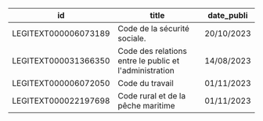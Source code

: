 id | title | date_publi
---|-------|-----------
LEGITEXT000006073189 | Code de la sécurité sociale. | 20/10/2023
LEGITEXT000031366350 | Code des relations entre le public et l'administration | 14/08/2023
LEGITEXT000006072050 | Code du travail | 01/11/2023
LEGITEXT000022197698 | Code rural et de la pêche maritime | 01/11/2023